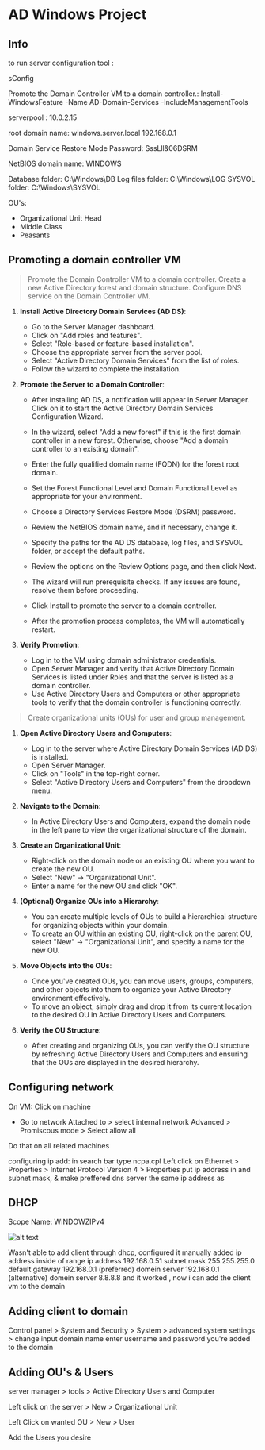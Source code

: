 
# AD Windows Project

## Info 
to run server configuration tool :

sConfig



Promote the Domain Controller VM to a domain controller.:
Install-WindowsFeature -Name AD-Domain-Services -IncludeManagementTools


serverpool :
10.0.2.15

root domain name: 
windows.server.local
192.168.0.1


Domain Service Restore Mode Password: 
SssLll&06DSRM


 NetBIOS domain name:
 WINDOWS



 Database folder: C:\Windows\DB
 Log files folder: C:\Windows\LOG
 SYSVOL folder: C:\Windows\SYSVOL


OU's:
- Organizational Unit Head
- Middle Class 
- Peasants


 ## Promoting a domain controller VM 

 
> Promote the Domain Controller VM to a domain controller.
> Create a new Active Directory forest and domain structure.
> Configure DNS service on the Domain Controller VM.


1. **Install Active Directory Domain Services (AD DS)**:
   - Go to the Server Manager dashboard.
   - Click on "Add roles and features".
   - Select "Role-based or feature-based installation".
   - Choose the appropriate server from the server pool.
   - Select "Active Directory Domain Services" from the list of roles.
   - Follow the wizard to complete the installation.

2. **Promote the Server to a Domain Controller**:
   - After installing AD DS, a notification will appear in Server Manager. Click on it to start the Active Directory Domain Services Configuration Wizard.
   - In the wizard, select "Add a new forest" if this is the first domain controller in a new forest. Otherwise, choose "Add a domain controller to an existing domain".
   - Enter the fully qualified domain name (FQDN) for the forest root domain.
   - Set the Forest Functional Level and Domain Functional Level as appropriate for your environment.
   - Choose a Directory Services Restore Mode (DSRM) password.
   - Review the NetBIOS domain name, and if necessary, change it.
   - Specify the paths for the AD DS database, log files, and SYSVOL folder, or accept the default paths.
   - Review the options on the Review Options page, and then click Next.
   - The wizard will run prerequisite checks. If any issues are found, resolve them before proceeding.
   - Click Install to promote the server to a domain controller.


   - After the promotion process completes, the VM will automatically restart.

3. **Verify Promotion**:
   - Log in to the VM using domain administrator credentials.
   - Open Server Manager and verify that Active Directory Domain Services is listed under Roles and that the server is listed as a domain controller.
   - Use Active Directory Users and Computers or other appropriate tools to verify that the domain controller is functioning correctly.




> Create organizational units (OUs) for user and group management.



1. **Open Active Directory Users and Computers**:
   - Log in to the server where Active Directory Domain Services (AD DS) is installed.
   - Open Server Manager.
   - Click on "Tools" in the top-right corner.
   - Select "Active Directory Users and Computers" from the dropdown menu.

2. **Navigate to the Domain**:
   - In Active Directory Users and Computers, expand the domain node in the left pane to view the organizational structure of the domain.

3. **Create an Organizational Unit**:
   - Right-click on the domain node or an existing OU where you want to create the new OU.
   - Select "New" -> "Organizational Unit".
   - Enter a name for the new OU and click "OK".

4. **(Optional) Organize OUs into a Hierarchy**:
   - You can create multiple levels of OUs to build a hierarchical structure for organizing objects within your domain.
   - To create an OU within an existing OU, right-click on the parent OU, select "New" -> "Organizational Unit", and specify a name for the new OU.

5. **Move Objects into the OUs**:
   - Once you've created OUs, you can move users, groups, computers, and other objects into them to organize your Active Directory environment effectively.
   - To move an object, simply drag and drop it from its current location to the desired OU in Active Directory Users and Computers.

6. **Verify the OU Structure**:
   - After creating and organizing OUs, you can verify the OU structure by refreshing Active Directory Users and Computers and ensuring that the OUs are displayed in the desired hierarchy.



## Configuring network


On VM:
Click on machine 
- Go to network 
Attached to > select internal network 
Advanced > Promiscous mode > Select allow all

Do that on all related machines 

configuring ip add: 
 in search bar type ncpa.cpl
 Left click on Ethernet > Properties > Internet Protocol Version 4 > Properties 
 put ip address in and subnet mask, & make preffered dns server the same ip address as 



## DHCP

Scope Name: WINDOWZIPv4

![alt text](image.png)




Wasn't able to add client through dhcp, 
configured it manually 
added ip address inside of range
ip address 192.168.0.51
subnet mask 255.255.255.0
default gateway  192.168.0.1
(preferred) domein server 192.168.0.1
(alternative) domein server 8.8.8.8
and it worked , now i can add the client vm to the domain 

## Adding client to domain 

Control panel > System and Security > System > advanced system settings > change 
input domain name 
enter username and password
you're added to the domain 



## Adding OU's & Users

server manager > tools > Active Directory Users and Computer 

Left click on the server > New > Organizational Unit 


Left Click on wanted OU > New > User

Add the Users you desire 



